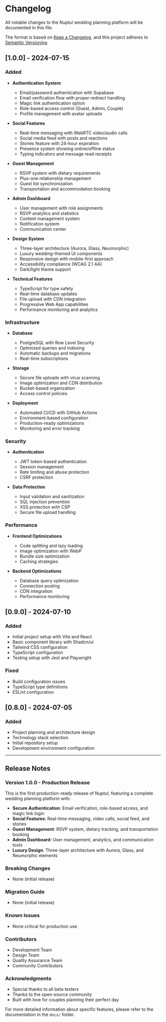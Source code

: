 # Changelog

All notable changes to the Nuptul wedding planning platform will be documented in this file.

The format is based on [Keep a Changelog](https://keepachangelog.com/en/1.0.0/),
and this project adheres to [Semantic Versioning](https://semver.org/spec/v2.0.0.html).

## [1.0.0] - 2024-07-15

### Added
- **Authentication System**
  - Email/password authentication with Supabase
  - Email verification flow with proper redirect handling
  - Magic link authentication option
  - Role-based access control (Guest, Admin, Couple)
  - Profile management with avatar uploads

- **Social Features**
  - Real-time messaging with WebRTC video/audio calls
  - Social media feed with posts and reactions
  - Stories feature with 24-hour expiration
  - Presence system showing online/offline status
  - Typing indicators and message read receipts

- **Guest Management**
  - RSVP system with dietary requirements
  - Plus-one relationship management
  - Guest list synchronization
  - Transportation and accommodation booking

- **Admin Dashboard**
  - User management with role assignments
  - RSVP analytics and statistics
  - Content management system
  - Notification system
  - Communication center

- **Design System**
  - Three-layer architecture (Aurora, Glass, Neumorphic)
  - Luxury wedding-themed UI components
  - Responsive design with mobile-first approach
  - Accessibility compliance (WCAG 2.1 AA)
  - Dark/light theme support

- **Technical Features**
  - TypeScript for type safety
  - Real-time database updates
  - File upload with CDN integration
  - Progressive Web App capabilities
  - Performance monitoring and analytics

### Infrastructure
- **Database**
  - PostgreSQL with Row Level Security
  - Optimized queries and indexing
  - Automatic backups and migrations
  - Real-time subscriptions

- **Storage**
  - Secure file uploads with virus scanning
  - Image optimization and CDN distribution
  - Bucket-based organization
  - Access control policies

- **Deployment**
  - Automated CI/CD with GitHub Actions
  - Environment-based configuration
  - Production-ready optimizations
  - Monitoring and error tracking

### Security
- **Authentication**
  - JWT token-based authentication
  - Session management
  - Rate limiting and abuse protection
  - CSRF protection

- **Data Protection**
  - Input validation and sanitization
  - SQL injection prevention
  - XSS protection with CSP
  - Secure file upload handling

### Performance
- **Frontend Optimizations**
  - Code splitting and lazy loading
  - Image optimization with WebP
  - Bundle size optimization
  - Caching strategies

- **Backend Optimizations**
  - Database query optimization
  - Connection pooling
  - CDN integration
  - Performance monitoring

## [0.9.0] - 2024-07-10

### Added
- Initial project setup with Vite and React
- Basic component library with Shadcn/ui
- Tailwind CSS configuration
- TypeScript configuration
- Testing setup with Jest and Playwright

### Fixed
- Build configuration issues
- TypeScript type definitions
- ESLint configuration

## [0.8.0] - 2024-07-05

### Added
- Project planning and architecture design
- Technology stack selection
- Initial repository setup
- Development environment configuration

---

## Release Notes

### Version 1.0.0 - Production Release

This is the first production-ready release of Nuptul, featuring a complete wedding planning platform with:

- **Secure Authentication**: Email verification, role-based access, and magic link login
- **Social Features**: Real-time messaging, video calls, social feed, and stories
- **Guest Management**: RSVP system, dietary tracking, and transportation booking
- **Admin Dashboard**: User management, analytics, and communication tools
- **Luxury Design**: Three-layer architecture with Aurora, Glass, and Neumorphic elements

### Breaking Changes
- None (initial release)

### Migration Guide
- None (initial release)

### Known Issues
- None critical for production use

### Contributors
- Development Team
- Design Team
- Quality Assurance Team
- Community Contributors

### Acknowledgments
- Special thanks to all beta testers
- Thanks to the open-source community
- Built with love for couples planning their perfect day

For more detailed information about specific features, please refer to the documentation in the `docs/` folder.